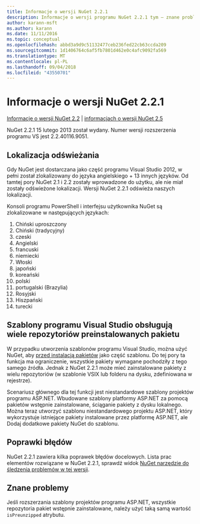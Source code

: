 ```yaml
---
title: Informacje o wersji NuGet 2.2.1
description: Informacje o wersji programu NuGet 2.2.1 tym — znane problemy, poprawki, funkcje dodane i DCRs.
author: karann-msft
ms.author: karann
ms.date: 11/11/2016
ms.topic: conceptual
ms.openlocfilehash: abbd3a9d9c51132477ceb236fed22cb63ccda209
ms.sourcegitcommit: 1d1406764c6af5fb7801d462e0c4afc9092fa569
ms.translationtype: MT
ms.contentlocale: pl-PL
ms.lasthandoff: 09/04/2018
ms.locfileid: "43550701"
---
```

# <a name="nuget-221-release-notes"></a>Informacje o wersji NuGet 2.2.1

[Informacje o wersji NuGet 2.2](../release-notes/nuget-2.2.md) | [informacjach o wersji NuGet 2.5](../release-notes/nuget-2.5.md)

NuGet 2.2.1 15 lutego 2013 został wydany.  Numer wersji rozszerzenia programu VS jest 2.2.40116.9051.

## <a name="localization-refresh"></a>Lokalizacja odświeżania
Gdy NuGet jest dostarczana jako część programu Visual Studio 2012, w pełni został zlokalizowany do języka angielskiego + 13 innych języków.  Od tamtej pory NuGet 2.1 i 2.2 zostały wprowadzone do użytku, ale nie miał zostały odświeżone lokalizacji.  Wersji NuGet 2.2.1 odświeża naszych lokalizacji.

Konsoli programu PowerShell i interfejsu użytkownika NuGet są zlokalizowane w następujących językach:

1. Chiński uproszczony
1. Chiński (tradycyjny)
1. czeski
1. Angielski
1. francuski
1. niemiecki
1. Włoski
1. japoński
1. koreański
1. polski
1. portugalski (Brazylia)
1. Rosyjski
1. Hiszpański
1. turecki

## <a name="visual-studio-templates-support-multiple-preinstalled-package-repositories"></a>Szablony programu Visual Studio obsługują wiele repozytoriów preinstalowanych pakietu
W przypadku utworzenia szablonów programu Visual Studio, można użyć NuGet, aby [przed instalacją pakietów](../visual-studio-extensibility/visual-studio-templates.md) jako część szablonu.  Do tej pory ta funkcja ma ograniczenie, wszystkie pakiety wymagane pochodziły z tego samego źródła.  Jednak z NuGet 2.2.1 może mieć zainstalowane pakiety z wielu repozytoriów (w szablonie VSIX lub folderu na dysku, zdefiniowana w rejestrze).

Scenariusz głównego dla tej funkcji jest niestandardowe szablony projektów programu ASP.NET.  Wbudowane szablony platformy ASP.NET za pomocą pakietów wstępnie zainstalowane, ściąganie pakiety z dysku lokalnego.  Można teraz utworzyć szablonu niestandardowego projektu ASP.NET, który wykorzystuje istniejące pakiety instalowane przez platformę ASP.NET, ale Dodaj dodatkowe pakiety NuGet do szablonu.

## <a name="bug-fixes"></a>Poprawki błędów
NuGet 2.2.1 zawiera kilka poprawek błędów docelowych. Lista prac elementów rozwiązane w NuGet 2.2.1, sprawdź widok [NuGet narzędzie do śledzenia problemów w tej wersji](http://nuget.codeplex.com/workitem/list/advanced?keyword=&status=Closed&type=All&priority=All&release=NuGet%202.2.1&assignedTo=All&component=All&sortField=LastUpdatedDate&sortDirection=Descending&page=0).


## <a name="known-issues"></a>Znane problemy

Jeśli rozszerzania szablony projektów programu ASP.NET, wszystkie repozytoria pakiet wstępnie zainstalowane, należy użyć taką samą wartość `isPreunzipped` atrybutu.
